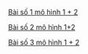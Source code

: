 
[Bài số 1 mô hình 1 + 2](https://github.com/datkk06/baocao-ksec/blob/master/Networking/bt1.md)

[Bài số 2 mô hình 1+2](https://github.com/datkk06/baocao-ksec/blob/master/Networking/b2.md)

[Bài số 3 mô hình 1 + 2](https://github.com/datkk06/baocao-ksec/blob/master/Networking/bt3.md)

